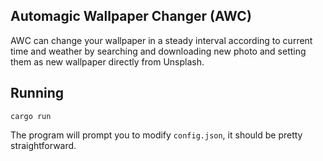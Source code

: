 ## Automagic Wallpaper Changer (AWC)

AWC can change your wallpaper in a steady interval according to current time and weather by searching and downloading new photo and setting them as new wallpaper directly from Unsplash.

## Running

`cargo run`

The program will prompt you to modify `config.json`, it should be pretty straightforward.
